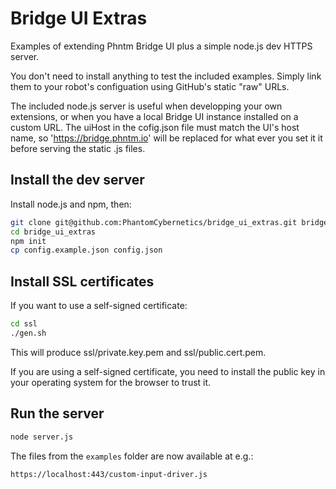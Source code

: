 # Bridge UI Extras

Examples of extending Phntm Bridge UI plus a simple node.js dev HTTPS server.

You don't need to install anything to test the included examples. Simply link them to your
robot's configuation using GitHub's static "raw" URLs.

The included node.js server is useful when developping your own extensions, or when you have a local Bridge UI instance installed on a custom URL. The uiHost in the cofig.json file must match the UI's host name, so 'https://bridge.phntm.io' will be replaced for what ever you set it it before serving the static .js files.

## Install the dev server

Install node.js and npm, then:

```bash
git clone git@github.com:PhantomCybernetics/bridge_ui_extras.git bridge_ui_extras
cd bridge_ui_extras
npm init
cp config.example.json config.json
```

## Install SSL certificates
If you want to use a self-signed certificate:
```bash
cd ssl
./gen.sh
```
This will produce ssl/private.key.pem and ssl/public.cert.pem.

If you are using a self-signed certificate, you need to install the public key in your operating system for the browser to trust it.

## Run the server
```bash
node server.js
```

The files from the `examples` folder are now available at e.g.:

```bash
https://localhost:443/custom-input-driver.js
```
